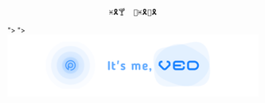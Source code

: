 <pre align="center">♓🎗🍸  🌴♓🎗🌱🎗</pre>

<picture>
  <source media="(prefers-color-scheme: dark)" srcset="vpbanner.png">">
  <source media="(prefers-color-scheme: light)" srcset="vpbanner.png">">
  <img alt="Banner Saying; It's me, Ved!" src="vpbanner.png">
</picture>
